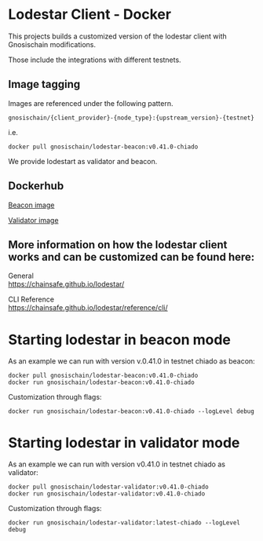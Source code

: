 # Lodestar Client - Docker

This projects builds a customized version of the lodestar client with Gnosischain modifications.

Those include the integrations with different testnets.

## Image tagging 

Images are referenced under the following pattern. 

```
gnosischain/{client_provider}-{node_type}:{upstream_version}-{testnet}
```

i.e.

```
docker pull gnosischain/lodestar-beacon:v0.41.0-chiado 
```

We provide lodestart as validator and beacon. 


## Dockerhub 

[Beacon image](https://hub.docker.com/repository/docker/gnosischain/lodestar-beacon)  

[Validator image](https://hub.docker.com/repository/docker/gnosischain/lodestar-validator)

## More information on how the lodestar client works and can be customized can be found here:  

General  
https://chainsafe.github.io/lodestar/

CLI Reference  
https://chainsafe.github.io/lodestar/reference/cli/

# Starting lodestar in beacon mode
As an example we can run with version v.0.41.0 in testnet chiado as beacon: 

```
docker pull gnosischain/lodestar-beacon:v0.41.0-chiado  
docker run gnosischain/lodestar-beacon:v0.41.0-chiado 
```

Customization through flags: 
```
docker run gnosischain/lodestar-beacon:v0.41.0-chiado --logLevel debug
```

# Starting lodestar in validator mode

As an example we can run with version v0.41.0 in testnet chiado as validator:

```
docker pull gnosischain/lodestar-validator:v0.41.0-chiado  
docker run gnosischain/lodestar-validator:v0.41.0-chiado 

```

Customization through flags: 


```
docker run gnosischain/lodestar-validator:latest-chiado --logLevel debug

```

